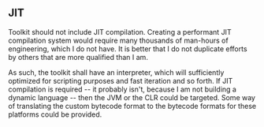 ## JIT

Toolkit should not include JIT compilation.
Creating a performant JIT compilation system would require many thousands of man-hours of engineering, which I do not have. It is better that I do not duplicate efforts by others that are more qualified than I am.

As such, the toolkit shall have an interpreter, which will sufficiently optimized for scripting purposes and fast iteration and so forth. If JIT compilation is required -- it probably isn't, because I am not building a dynamic language -- then the JVM or the CLR could be targeted. Some way of translating the custom bytecode format to the bytecode formats for these platforms could be provided. 